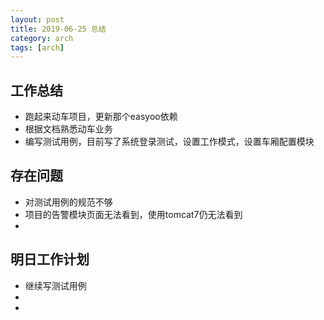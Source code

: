 ```yaml
---
layout: post
title: 2019-06-25 总结
category: arch
tags: [arch]
---
```



## 工作总结
   - 跑起来动车项目，更新那个easyoo依赖
   - 根据文档熟悉动车业务
   - 编写测试用例，目前写了系统登录测试，设置工作模式，设置车厢配置模块
## 存在问题
   -  对测试用例的规范不够
   -  项目的告警模块页面无法看到，使用tomcat7仍无法看到
   -
## 明日工作计划
   - 继续写测试用例
   - 
   -
